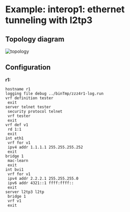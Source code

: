 # Example: interop1: ethernet tunneling with l2tp3

## **Topology diagram**

![topology](/img/intop1-l2tp04.tst.png)

## **Configuration**

**r1:**
```
hostname r1
logging file debug ../binTmp/zzz4r1-log.run
vrf definition tester
 exit
server telnet tester
 security protocol telnet
 vrf tester
 exit
vrf def v1
 rd 1:1
 exit
int eth1
 vrf for v1
 ipv4 addr 1.1.1.1 255.255.255.252
 exit
bridge 1
 mac-learn
 exit
int bvi1
 vrf for v1
 ipv4 addr 2.2.2.1 255.255.255.0
 ipv6 addr 4321::1 ffff:ffff::
 exit
server l2tp3 l2tp
 bridge 1
 vrf v1
 exit
```
